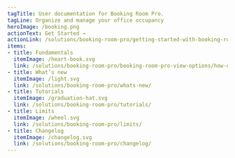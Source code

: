 ```yaml
---
tagTitle: User documentation for Booking Room Pro.
tagLine: Organize and manage your office occupancy
heroImage: /booking.png
actionText: Get Started →
actionLink: /solutions/booking-room-pro/getting-started-with-booking-room-pro/how-to-add-booking-room-pro-to-my-team-channel-in-ms-teams-/
items:
- title: Fundamentals​
  itemImage: /heart-book.svg
  link: /solutions/booking-room-pro/booking-room-pro-view-options/how-can-i-change-the-view-and-day-of-the-week-/
- title: What’s new
  itemImage: /light.svg
  link: /solutions/booking-room-pro/whats-new/
- title: Tutorials
  itemImage: /graduation-hat.svg
  link: /solutions/booking-room-pro/tutorials/
- title: Limits
  itemImage: /wheel.svg
  link: /solutions/booking-room-pro/limits/
- title: Changelog
  itemImage: /changelog.svg
  link: /solutions/booking-room-pro/changelog/
---
```


<Overview />